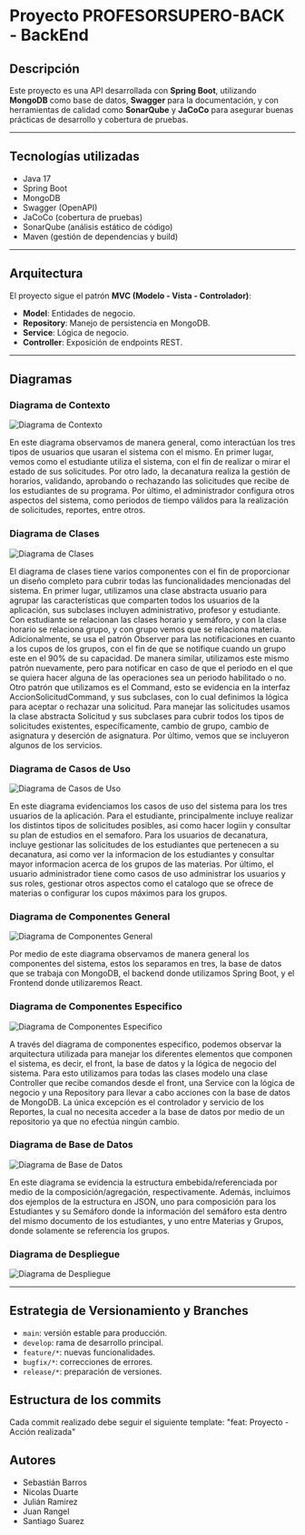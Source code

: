 # Proyecto PROFESORSUPERO-BACK - BackEnd

## Descripción
Este proyecto es una API desarrollada con **Spring Boot**, utilizando **MongoDB** como base de datos, **Swagger** para la documentación, y con herramientas de calidad como **SonarQube** y **JaCoCo** para asegurar buenas prácticas de desarrollo y cobertura de pruebas.

---

## Tecnologías utilizadas
- Java 17  
- Spring Boot  
- MongoDB  
- Swagger (OpenAPI)  
- JaCoCo (cobertura de pruebas)  
- SonarQube (análisis estático de código)  
- Maven (gestión de dependencias y build)  

---

## Arquitectura
El proyecto sigue el patrón **MVC (Modelo - Vista - Controlador)**:

- **Model**: Entidades de negocio.  
- **Repository**: Manejo de persistencia en MongoDB.  
- **Service**: Lógica de negocio.  
- **Controller**: Exposición de endpoints REST.  

---

## Diagramas

### Diagrama de Contexto
![Diagrama de Contexto](./docs/DiagramaDeContexto.png)

En este diagrama observamos de manera general, como interactúan los tres tipos de usuarios que usaran el sistema con el mismo. En primer lugar, vemos como el estudiante utiliza el sistema, con el fin de realizar o mirar el estado de sus solicitudes. Por otro lado, la decanatura realiza la gestión de horarios, validando, aprobando o rechazando las solicitudes que recibe de los estudiantes de su programa. Por último, el administrador configura otros aspectos del sistema, como periodos de tiempo válidos para la realización de solicitudes, reportes, entre otros. 

### Diagrama de Clases
![Diagrama de Clases](./docs/DiagramaDeClases.png)

El diagrama de clases tiene varios componentes con el fin de proporcionar un diseño completo para cubrir todas las funcionalidades mencionadas del sistema. En primer lugar, utilizamos una clase abstracta usuario para agrupar las características que comparten todos los usuarios de la aplicación, sus subclases incluyen administrativo, profesor y estudiante. Con estudiante se relacionan las clases horario y semáforo, y con la clase horario se relaciona grupo, y con grupo vemos que se relaciona materia. Adicionalmente, se usa el patrón Observer para las notificaciones en cuanto a los cupos de los grupos, con el fin de que se notifique cuando un grupo este en el 90% de su capacidad. De manera similar, utilizamos este mismo patrón nuevamente, pero para notificar en caso de que el periodo en el que se quiera hacer alguna de las operaciones sea un periodo habilitado o no. Otro patrón que utilizamos es el Command, esto se evidencia en la interfaz AccionSolicitudCommand, y sus subclases, con lo cual definimos la lógica para aceptar o rechazar una solicitud. Para manejar las solicitudes usamos la clase abstracta Solicitud y sus subclases para cubrir todos los tipos de solicitudes existentes, específicamente, cambio de grupo, cambio de asignatura y deserción de asignatura. Por último, vemos que se incluyeron algunos de los servicios.

### Diagrama de Casos de Uso
![Diagrama de Casos de Uso](./docs/DiagramaDeCasosDeUso.png)

En este diagrama evidenciamos los casos de uso del sistema para los tres usuarios de la aplicación. Para el estudiante, principalmente incluye realizar los distintos tipos de solicitudes posibles, asi como hacer logiin y consultar su plan de estudios en el semaforo. Para los usuarios de decanatura, incluye gestionar las solicitudes de los estudiantes que pertenecen a su decanatura, asi como ver la informacion de los estudiantes y consultar mayor informacion acerca de los grupos de las materias. Por último, el usuario administrador tiene como casos de uso administrar los usuarios y sus roles, gestionar otros aspectos como el catalogo que se ofrece de materias o configurar los cupos máximos para los grupos. 

### Diagrama de Componentes General
![Diagrama de Componentes General](./docs/DiagramaDeComponentesGeneral.png)

Por medio de este diagrama observamos de manera general los componentes del sistema, estos los separamos en tres, la base de datos que se trabaja con MongoDB, el backend donde utilizamos Spring Boot, y el Frontend donde utilizaremos React. 

### Diagrama de Componentes Especifico
![Diagrama de Componentes Especifico](./docs/DiagramaDeComponentesEspecifico.png)

A través del diagrama de componentes especifico, podemos observar la arquitectura utilizada para manejar los diferentes elementos que componen el sistema, es decir, el front, la base de datos y la lógica de negocio del sistema. Para esto utilizamos para todas las clases modelo una clase Controller que recibe comandos desde el front, una Service con la lógica de negocio y una Repository para llevar a cabo acciones con la base de datos de MongoDB. La única excepción es el controlador y servicio de los Reportes, la cual no necesita acceder a la base de datos por medio de un repositorio ya que no efectúa ningún cambio.

### Diagrama de Base de Datos
![Diagrama de Base de Datos](./docs/DiagramaDeBaseDeDatos.png)

En este diagrama se evidencia la estructura embebida/referenciada por medio de la composición/agregación, respectivamente. Además, incluimos dos ejemplos de la estructura en JSON, uno para composición para los Estudiantes y su Semáforo donde la información del semáforo esta dentro del mismo documento de los estudiantes, y uno entre Materias y Grupos, donde solamente se referencia los grupos.

### Diagrama de Despliegue
![Diagrama de Despliegue](./docs/DiagramaDeDespliegue.png)

---
## Estrategia de Versionamiento y Branches

- `main`: versión estable para producción.  
- `develop`: rama de desarrollo principal.  
- `feature/*`: nuevas funcionalidades.  
- `bugfix/*`: correcciones de errores.  
- `release/*`: preparación de versiones.  

## Estructura de los commits

Cada commit realizado debe seguir el siguiente template:
"feat: Proyecto - Acción realizada"

## Autores
- Sebastián Barros
- Nicolas Duarte
- Julián Ramirez
- Juan Rangel
- Santiago Suarez
